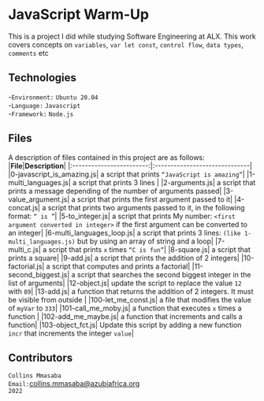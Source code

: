 # JavaScript Warm-Up
This is a project I did while studying Software Engineering at ALX. This work covers concepts on `variables`, `var let const`, `control flow`, `data types`, `comments` etc<br/>

## Technologies
-`Environment:` `Ubuntu 20.04`<br/>
-`Language:` `Javascript`<br/>
-`Framework:` `Node.js`<br/>

## Files
A description of files contained in this project are as follows:<br/>
|**File**|**Description**|
|:------------------------:|:------------------------------|
|0-javascript_is_amazing.js| a script that prints `“JavaScript is amazing”`|
|1-multi_languages.js| a script that prints 3 lines |
|2-arguments.js| a script that prints a message depending of the number of arguments passed|
|3-value_argument.js| a script that prints the first argument passed to it|
|4-concat.js| a script that prints two arguments passed to it, in the following format: `“ is ”`|
|5-to_integer.js| a script that prints My number: `<first argument converted in integer>` if the first argument can be converted to an integer|
|6-multi_languages_loop.js| a script that prints 3 lines: `(like 1-multi_languages.js)` but by using an array of string and a loop|
|7-multi_c.js| a script that prints `x` times `“C is fun”`|
|8-square.js| a script that prints a square|
|9-add.js| a script that prints the addition of 2 integers|
|10-factorial.js| a script that computes and prints a factorial|
|11-second_biggest.js| a script that searches the second biggest integer in the list of arguments|
|12-object.js| update the script to replace the value `12` with `89`|
|13-add.js| a function that returns the addition of 2 integers. It must be visible from outside |
|100-let_me_const.js| a file that modifies the value of `myVar` to `333`|
|101-call_me_moby.js| a function that executes `x` times a function |
|102-add_me_maybe.js| a function that increments and calls a function|
|103-object_fct.js| Update this script by adding a new function `incr` that increments the integer `value`|

## Contributors
`Collins Mmasaba`<br/>
`Email:`<collins.mmasaba@azubiafrica.org><br/>
`2022`

